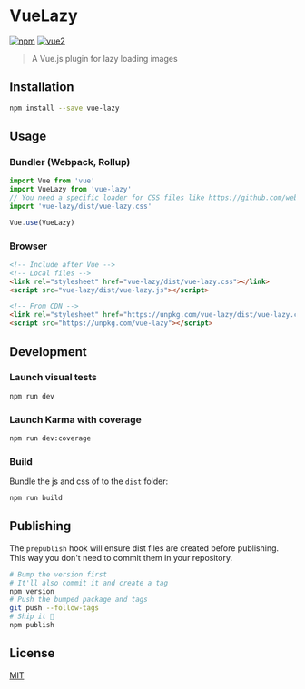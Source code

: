 # VueLazy

[![npm](https://img.shields.io/npm/v/vue-lazy.svg)](https://www.npmjs.com/package/vue-lazy) [![vue2](https://img.shields.io/badge/vue-2.x-brightgreen.svg)](https://vuejs.org/)

> A Vue.js plugin for lazy loading images

## Installation

```bash
npm install --save vue-lazy
```

## Usage

### Bundler (Webpack, Rollup)

```js
import Vue from 'vue'
import VueLazy from 'vue-lazy'
// You need a specific loader for CSS files like https://github.com/webpack/css-loader
import 'vue-lazy/dist/vue-lazy.css'

Vue.use(VueLazy)
```

### Browser

```html
<!-- Include after Vue -->
<!-- Local files -->
<link rel="stylesheet" href="vue-lazy/dist/vue-lazy.css"></link>
<script src="vue-lazy/dist/vue-lazy.js"></script>

<!-- From CDN -->
<link rel="stylesheet" href="https://unpkg.com/vue-lazy/dist/vue-lazy.css"></link>
<script src="https://unpkg.com/vue-lazy"></script>
```

## Development

### Launch visual tests

```bash
npm run dev
```

### Launch Karma with coverage

```bash
npm run dev:coverage
```

### Build

Bundle the js and css of to the `dist` folder:

```bash
npm run build
```


## Publishing

The `prepublish` hook will ensure dist files are created before publishing. This
way you don't need to commit them in your repository.

```bash
# Bump the version first
# It'll also commit it and create a tag
npm version
# Push the bumped package and tags
git push --follow-tags
# Ship it 🚀
npm publish
```

## License

[MIT](http://opensource.org/licenses/MIT)
